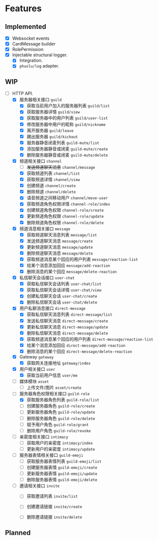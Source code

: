 # Features

## Implemented

- [x] Websocket events
- [x] CardMessage builder
- [x] RolePermission
- [x] Injectable structural logger.
  - [x] Integration.
  - [x] `phuslu/log` adapter.

## WIP
- [ ] HTTP API.
  - [x] 服务器相关接口 `guild`
    - [x] 获取当前用户加入的服务器列表 `guild/list`
    - [x] 获取服务器详情 `guild/view`
    - [x] 获取服务器中的用户列表 `guild/user-list`
    - [x] 修改服务器中用户的昵称 `guild/nickname`
    - [x] 离开服务器 `guild/leave`
    - [x] 踢出服务器 `guild/kickout`
    - [x] 服务器静音闭麦列表 `guild-mute/list`
    - [x] 添加服务器静音或闭麦 `guild-mute/create`
    - [x] 删除服务器静音或闭麦 `guild-mute/delete`
  - [x] 频道相关接口 `channel`
    - [ ] ~~发送频道聊天消息~~ `channel/message`
    - [x] 获取频道列表 `channel/list`
    - [x] 获取频道详情 `channel/view`
    - [x] 创建频道 `channel/create`
    - [x] 删除频道 `channel/delete`
    - [x] 语音频道之间移动用户 `channel/move-user`
    - [x] 获取频道角色权限详情 `channel-role/index`
    - [x] 创建频道角色权限 `channel-role/create`
    - [x] 更新频道角色权限 `channel-role/update`
    - [x] 删除频道角色权限 `channel-role/delete`
  - [x] 频道消息相关接口 `message`
    - [x] 获取频道聊天消息列表 `message/list`
    - [x] 发送频道聊天消息 `message/create`
    - [x] 更新频道聊天消息 `message/update`
    - [x] 删除频道聊天消息 `message/delete`
    - [x] 获取频道消息某个回应的用户列表 `message/reaction-list`
    - [x] 给某个消息添加回应 `message/add-reaction`
    - [x] 删除消息的某个回应 `message/delete-reaction`
  - [x] 私信聊天会话接口 `user-chat`
    - [x] 获取私信聊天会话列表 `user-chat/list`
    - [x] 获取私信聊天会话详情 `user-chat/view`
    - [x] 创建私信聊天会话 `user-chat/create`
    - [x] 删除私信聊天会话 `user-chat/delete`
  - [x] 用户私聊消息接口 `direct-message`
    - [x] 获取私信聊天消息列表 `direct-message/list`
    - [x] 发送私信聊天消息 `direct-message/create`
    - [x] 更新私信聊天消息 `direct-message/update`
    - [x] 删除私信聊天消息 `direct-message/delete`
    - [x] 获取频道消息某个回应的用户列表 `direct-message/reaction-list`
    - [x] 给某个消息添加回应 `direct-message/add-reaction`
    - [x] 删除消息的某个回应 `direct-message/delete-reaction`
  - [x] Gateway `gateway`
    - [x] 获取网关连接地址 `gateway/index`
  - [x] 用户相关接口 `user`
    - [x] 获取当前用户信息 `user/me`
  - [ ] 媒体模块 `asset`
    - [ ] 上传文件/图片 `asset/create`
  - [ ] 服务器角色权限相关接口 `guild-role`
    - [x] 获取服务器角色列表 `guild-role/list`
    - [ ] 创建服务器角色 `guild-role/create`
    - [ ] 更新服务器角色 `guild-role/update`
    - [ ] 删除服务器角色 `guild-role/delete`
    - [ ] 赋予用户角色 `guild-role/grant`
    - [ ] 删除用户角色 `guild-role/revoke`
  - [ ] 亲密度相关接口 `intimacy`
    - [ ] 获取用户的亲密度 `intimacy/index`
    - [ ] 更新用户的亲密度 `intimacy/update`
  - [ ] 服务器表情相关接口 `guild-emoji`
    - [ ] 获取服务器表情列表 `guild-emoji/list`
    - [ ] 创建服务器表情 `guild-emoji/create`
    - [ ] 更新服务器表情 `guild-emoji/update`
    - [ ] 删除服务器表情 `guild-emoji/delete`
  - [ ] 邀请相关接口 `invite`
    - [ ] 获取邀请列表 `invite/list`
    - [ ] 创建邀请链接 `invite/create`
    - [ ] 删除邀请链接 `invite/delete`


## Planned
